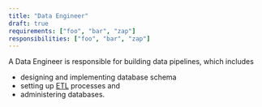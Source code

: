 ```yaml
---
title: "Data Engineer"
draft: true
requirements: ["foo", "bar", "zap"]
responsibilities: ["foo", "bar", "zap"]
---
```


A Data Engineer is responsible for building data pipelines, which includes

- designing and implementing database schema
- setting up [ETL](https://en.wikipedia.org/wiki/Extract,_transform,_load) processes and
- administering databases.
